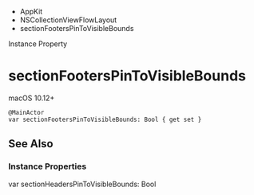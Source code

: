 

- AppKit
- NSCollectionViewFlowLayout
-  sectionFootersPinToVisibleBounds 

Instance Property

# sectionFootersPinToVisibleBounds

macOS 10.12+

``` source
@MainActor
var sectionFootersPinToVisibleBounds: Bool { get set }
```

## See Also

### Instance Properties

var sectionHeadersPinToVisibleBounds: Bool

